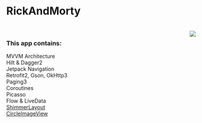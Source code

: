 # RickAndMorty
<br>
<img align="right"  src="https://user-images.githubusercontent.com/50145106/128644245-4fc625e0-31a5-4845-a5c7-eb84097d2a49.gif">

### This app contains:<br>

MVVM Architecture <br>
Hilt & Dagger2<br>
Jetpack Navigation<br>
Retrofit2, Gson, OkHttp3<br>
Paging3<br>
Coroutines<br>
Picasso<br>
Flow & LiveData<br>
[ShimmerLayout](https://github.com/facebook/shimmer-android) <br>
[CircleImageView](https://github.com/hdodenhof/CircleImageView) <br>

